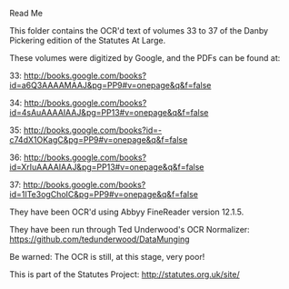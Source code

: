 Read Me

This folder contains the OCR'd text of volumes 33 to 37 of the Danby Pickering edition of the Statutes At Large.

These volumes were digitized by Google, and the PDFs can be found at:

33: http://books.google.com/books?id=a6Q3AAAAMAAJ&pg=PP9#v=onepage&q&f=false

34: http://books.google.com/books?id=4sAuAAAAIAAJ&pg=PP13#v=onepage&q&f=false

35: http://books.google.com/books?id=-c74dX1OKagC&pg=PP9#v=onepage&q&f=false

36: http://books.google.com/books?id=XrIuAAAAIAAJ&pg=PP13#v=onepage&q&f=false

37: http://books.google.com/books?id=1ITe3ogChoIC&pg=PP9#v=onepage&q&f=false

They have been OCR'd using Abbyy FineReader version 12.1.5.

They have been run through Ted Underwood's OCR Normalizer:
https://github.com/tedunderwood/DataMunging

Be warned: The OCR is still, at this stage, very poor!

This is part of the Statutes Project:
http://statutes.org.uk/site/
